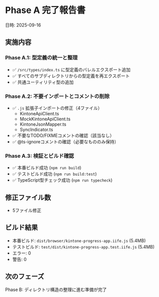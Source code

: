 # Phase A 完了報告書
日時: 2025-09-16

## 実施内容

### Phase A.1: 型定義の統一と整理
- ✅ `/src/types/index.ts` に型定義のバレルエクスポート追加
- ✅ すべてのサブディレクトリからの型定義を再エクスポート
- ✅ 共通ユーティリティ型の追加

### Phase A.2: 不要インポートとコメントの削除
- ✅ `.js` 拡張子インポートの修正（4ファイル）
  - KintoneApiClient.ts
  - MockKintoneApiClient.ts
  - KintoneJsonMapper.ts
  - SyncIndicator.ts
- ✅ 不要なTODO/FIXMEコメントの確認（該当なし）
- ✅ @ts-ignoreコメントの確認（必要なもののみ保持）

### Phase A.3: 検証とビルド確認
- ✅ 本番ビルド成功 (`npm run build`)
- ✅ テストビルド成功 (`npm run build:test`)
- ✅ TypeScript型チェック成功 (`npm run typecheck`)

## 修正ファイル数
- 5ファイル修正

## ビルド結果
- 本番ビルド: `dist/browser/kintone-progress-app.iife.js` (5.4MB)
- テストビルド: `test/dist/kintone-progress-app.test.iife.js` (5.4MB)
- エラー: 0
- 警告: 0

## 次のフェーズ
Phase B: ディレクトリ構造の整理に進む準備が完了